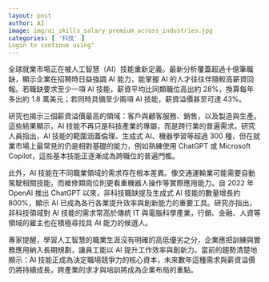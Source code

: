 ```yaml
---
layout: post
author: AI
image: img/ai_skills_salary_premium_across_industries.jpg
categories: [ '科技' ]
Login to continue using"
---
```

全球就業市場正在被人工智慧（AI）技能重新定義。最新分析覆蓋超過十億筆職缺，顯示企業在招聘時日益強調 AI 能力，能掌握 AI 的人才往往伴隨較高薪資回報。若職缺要求至少一項 AI 技能，薪資平均比同類職位高出約 28%，換算每年多出約 1.8 萬美元；若同時具備至少兩項 AI 技能，薪資溢價甚至可達 43%。

研究也揭示三個薪資溢價最高的領域：客戶與顧客服務、銷售，以及製造與生產。這些結果顯示，AI 技能不再只是科技產業的專屬，而是跨行業的普遍需求。研究人員指出，AI 技能的範圍涵蓋倫理、生成式 AI、機器學習等超過 300 種，但在就業市場上最常見的仍是相對基礎的能力，例如熟練使用 ChatGPT 或 Microsoft Copilot，這些基本技能正逐漸成為跨職位的普遍門檻。

此外，AI 技能在不同職業領域的需求存在根本差異。像交通運輸業可能需要自動駕駛相關技能，而維修類崗位則更看重機器人操作等實際應用能力。自 2022 年 OpenAI 推出 ChatGPT 以來，非科技職缺提及生成式 AI 技能的數量增長約 800%，顯示 AI 已成為各行各業提升效率與創新能力的重要工具。研究亦指出，非科技領域對 AI 技能的需求常高於傳統 IT 與電腦科學產業，行銷、金融、人資等領域的雇主也在積極尋找具 AI 能力的候選人。

專家提醒，學習人工智慧的職業生涯沒有明確的高低優劣之分，企業應把訓練與實務應用納入長期規劃，讓員工能以 AI 提升工作效率與創新力。當前的趨勢清楚地顯示：AI 技能正成為決定職場競爭力的核心資本，未來數年這種需求與薪資溢價仍將持續成長，跨產業的求才與培訓將成為企業布局的重點。